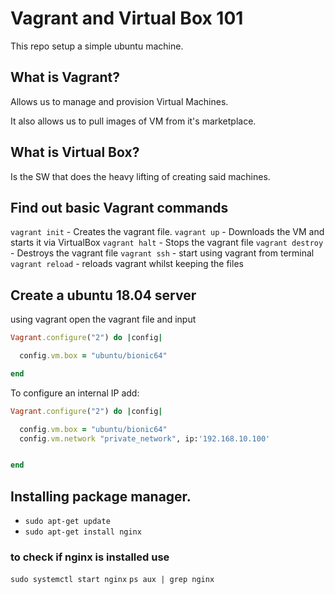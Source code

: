 # Vagrant and Virtual Box 101

This repo setup a simple ubuntu machine.


## What is Vagrant?

Allows us to manage and provision Virtual Machines.

It also allows us to pull images of VM from it's marketplace.

## What is Virtual Box?

Is the SW that does the heavy lifting of creating said machines.


## Find out basic Vagrant commands

`vagrant init` - Creates the vagrant file.
`vagrant up` - Downloads the VM and starts it via VirtualBox
`vagrant halt` - Stops the vagrant file
`vagrant destroy` - Destroys the vagrant file
`vagrant ssh` - start using vagrant from terminal
`vagrant reload` - reloads vagrant whilst keeping the files


## Create a ubuntu 18.04 server
using vagrant open the vagrant file and input
```ruby
Vagrant.configure("2") do |config|

  config.vm.box = "ubuntu/bionic64"

end
```
To configure an internal IP add:
```ruby
Vagrant.configure("2") do |config|

  config.vm.box = "ubuntu/bionic64"
  config.vm.network "private_network", ip:'192.168.10.100'


end
```
## Installing package manager.

- `sudo apt-get update`
- `sudo apt-get install nginx`

### to check if nginx is installed use
`sudo systemctl start nginx`
`ps aux | grep nginx`
